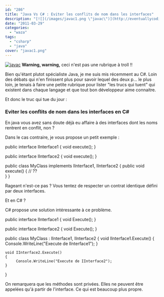 ```yaml
---
id: "286"
title: "Java Vs C# : Eviter les conflits de nom dans les interfaces"
description: "[![](/images/javac1.png \"javac\")](http://eventuallycoding.com/wp-content/uploads/2011/05/javac1.png) **Warning, warning,** ceci n'est pas une rubrique..."
date: "2011-03-29"
categories: 
  - "waza"
tags: 
  - "csharp"
  - "java"
cover: "javac1.png"
---
```


[![](/images/javac1.png "javac")](http://eventuallycoding.com/wp-content/uploads/2011/05/javac1.png) **Warning, warning,** ceci n'est pas une rubrique à troll !!

Bien qu'étant plutot spécialiste Java, je me suis mis récemment au C#. Loin des débats qui n'en finissent plus pour savoir lequel des deux p... le plus loin, je tenais à faire une petite rubrique pour lister "les trucs qui tuent" qui existent dans chaque langage et que tout bon développeur aime connaitre.

Et donc le truc qui tue du jour :

### Eviter les conflits de nom dans les interfaces en C#

En java vous avez sans doute déjà eu affaire à des interfaces dont les noms rentrent en conflit, non ?

Dans le cas contraire, je vous propose un petit exemple :

public interface IInterface1
{
    void execute();
}

public interface IInterface2
{
    void execute();
}

public class MyClass implements IInterface1, IInterface2
{
      public void execute()
	  {
	     //  ?? 	  
	  }
}

Rageant n'est-ce pas ? Vous tentez de respecter un contrat identique défini par deux interfaces.

Et en C# ?

C# propose une solution intéressante à ce problème.

public interface IInterface1
{
    void Execute();
}

public interface IInterface2
{
    void Execute();
}

public class MyClass : IInterface1, IInterface2
{
	void IInterface1.Execute()
	{
         Console.WriteLine("Execute de IInterface1");
	}

    void IInterface2.Execute()
	{
         Console.WriteLine("Execute de IInterface2");
    }
}

On remarquera que les méthodes sont privées. Elles ne peuvent être appelées qu'à partir de l'interface. Ce qui est beaucoup plus propre.

